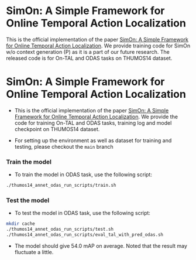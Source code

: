 # SimOn: A Simple Framework for Online Temporal Action Localization

This is the official implementation of the paper [SimOn: A Simple Framework for Online Temporal Action Localization](). We provide training code for SimOn w/o context generation (P) as it is a part of our future research. The released code is for On-TAL and ODAS tasks on THUMOS14 dataset.

# SimOn: A Simple Framework for Online Temporal Action Localization

- This is the official implementation of the paper [SimOn: A Simple Framework for Online Temporal Action Localization](). We provide the code for training On-TAL and ODAS tasks, training log and model checkpoint on THUMOS14 dataset.

- For setting up the environment as well as dataset for training and testing, please checkout the `main` branch

### Train the model
- To train the model in ODAS task, use the following script:
```bash
./thumos14_annet_odas_run_scripts/train.sh
```

### Test the model
- To test the model in ODAS task, use the following script:
```bash
mkdir cache
./thumos14_annet_odas_run_scripts/test.sh
./thumos14_annet_odas_run_scripts/eval_tal_with_pred_odas.sh
```
- The model should give 54.0 mAP on average. Noted that the result may fluctuate a little.
